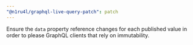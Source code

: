 ```yaml
---
"@n1ru4l/graphql-live-query-patch": patch
---
```


Ensure the `data` property reference changes for each published value in order to please GraphQL clients that rely on immutability.
